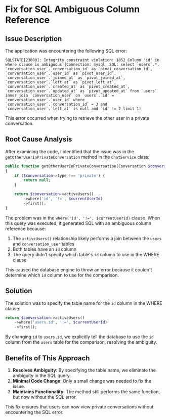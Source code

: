 # Fix for SQL Ambiguous Column Reference

## Issue Description
The application was encountering the following SQL error:

```
SQLSTATE[23000]: Integrity constraint violation: 1052 Column 'id' in where clause is ambiguous (Connection: mysql, SQL: select `users`.*, `conversation_user`.`conversation_id` as `pivot_conversation_id`, `conversation_user`.`user_id` as `pivot_user_id`, `conversation_user`.`joined_at` as `pivot_joined_at`, `conversation_user`.`left_at` as `pivot_left_at`, `conversation_user`.`created_at` as `pivot_created_at`, `conversation_user`.`updated_at` as `pivot_updated_at` from `users` inner join `conversation_user` on `users`.`id` = `conversation_user`.`user_id` where `conversation_user`.`conversation_id` = 3 and `conversation_user`.`left_at` is null and `id` != 2 limit 1)
```

This error occurred when trying to retrieve the other user in a private conversation.

## Root Cause Analysis
After examining the code, I identified that the issue was in the `getOtherUserInPrivateConversation` method in the `ChatService` class:

```php
public function getOtherUserInPrivateConversation(Conversation $conversation, int $currentUserId): ?User
{
    if ($conversation->type !== 'private') {
        return null;
    }

    return $conversation->activeUsers()
        ->where('id', '!=', $currentUserId)
        ->first();
}
```

The problem was in the `where('id', '!=', $currentUserId)` clause. When this query was executed, it generated SQL with an ambiguous column reference because:

1. The `activeUsers()` relationship likely performs a join between the `users` and `conversation_user` tables
2. Both tables have an `id` column
3. The query didn't specify which table's `id` column to use in the WHERE clause

This caused the database engine to throw an error because it couldn't determine which `id` column to use for the comparison.

## Solution
The solution was to specify the table name for the `id` column in the WHERE clause:

```php
return $conversation->activeUsers()
    ->where('users.id', '!=', $currentUserId)
    ->first();
```

By changing `id` to `users.id`, we explicitly tell the database to use the `id` column from the `users` table for the comparison, resolving the ambiguity.

## Benefits of This Approach
1. **Resolves Ambiguity**: By specifying the table name, we eliminate the ambiguity in the SQL query.
2. **Minimal Code Change**: Only a small change was needed to fix the issue.
3. **Maintains Functionality**: The method still performs the same function, but now without the SQL error.

This fix ensures that users can now view private conversations without encountering the SQL error.